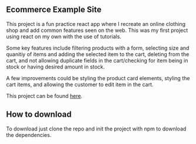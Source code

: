 ## Ecommerce Example Site

This project is a fun practice react app where I recreate an online clothing shop and add common features seen on the web. This was my first project using react on my own with the use of tutorials.

Some key features include filtering products with a form, selecting size and quanitiy of items and adding the selected item to the cart, deleting from the cart, and not allowing duplicate fields in the cart/checking for item being in stock or having desired amount in stock.

A few improvements could be styling the product card elements, styling the cart items, and allowing the customer to edit item in the cart.

This project can be found [here](https://dhaef-react-ecom.herokuapp.com/).

## How to download

To download just clone the repo and init the project with npm to download the dependencies.